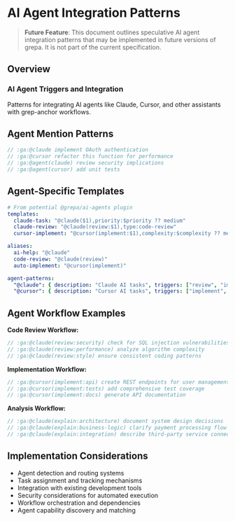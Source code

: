# AI Agent Integration Patterns

<!-- :ga:tldr future AI agent trigger system for automated task execution -->
<!-- :ga:meta speculative feature design for agent interaction patterns -->

> **Future Feature**: This document outlines speculative AI agent integration patterns that may be implemented in future versions of grepa. It is not part of the current specification.

## Overview

### AI Agent Triggers and Integration

Patterns for integrating AI agents like Claude, Cursor, and other assistants with grep-anchor workflows.

## Agent Mention Patterns

```javascript
// :ga:@claude implement OAuth authentication
// :ga:@cursor refactor this function for performance
// :ga:@agent(claude) review security implications
// :ga:@agent(cursor) add unit tests
```

## Agent-Specific Templates

```yaml
# From potential @grepa/ai-agents plugin
templates:
  claude-task: "@claude($1),priority:$priority ?? medium"
  claude-review: "@claude(review:$1),type:code-review"
  cursor-implement: "@cursor(implement:$1),complexity:$complexity ?? medium"

aliases:
  ai-help: "@claude"
  code-review: "@claude(review)"
  auto-implement: "@cursor(implement)"

agent-patterns:
  "@claude": { description: "Claude AI tasks", triggers: ["review", "implement", "explain"] }
  "@cursor": { description: "Cursor AI tasks", triggers: ["implement", "refactor", "test"] }
```

## Agent Workflow Examples

**Code Review Workflow:**
```javascript
// :ga:@claude(review:security) check for SQL injection vulnerabilities
// :ga:@claude(review:performance) analyze algorithm complexity
// :ga:@claude(review:style) ensure consistent coding patterns
```

**Implementation Workflow:**
```javascript
// :ga:@cursor(implement:api) create REST endpoints for user management
// :ga:@cursor(implement:tests) add comprehensive test coverage
// :ga:@cursor(implement:docs) generate API documentation
```

**Analysis Workflow:**
```javascript
// :ga:@claude(explain:architecture) document system design decisions
// :ga:@claude(explain:business-logic) clarify payment processing flow
// :ga:@claude(explain:integration) describe third-party service connections
```

## Implementation Considerations

<!-- :ga:todo future implementation requirements -->
- Agent detection and routing systems
- Task assignment and tracking mechanisms
- Integration with existing development tools
- Security considerations for automated execution
- Workflow orchestration and dependencies
- Agent capability discovery and matching